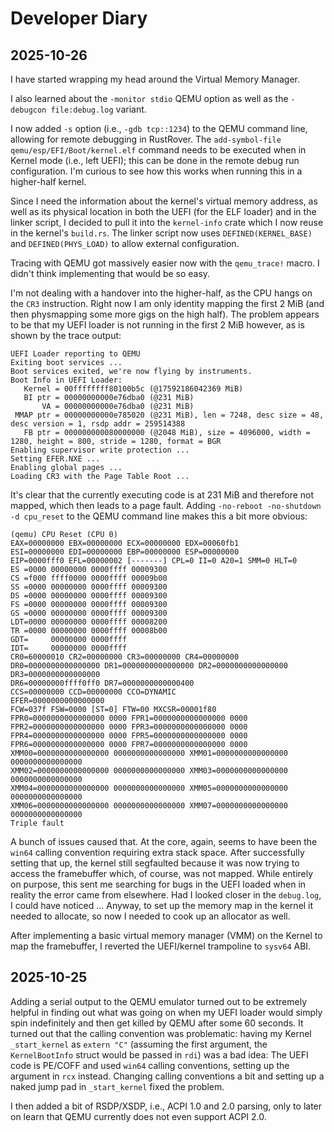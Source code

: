 # Developer Diary

## 2025-10-26

I have started wrapping my head around the Virtual Memory Manager.

I also learned about the `-monitor stdio` QEMU option as well as the `-debugcon file:debug.log`
variant.

I now added `-s` option (i.e., `-gdb tcp::1234`) to the QEMU command line, allowing for remote debugging
in RustRover. The `add-symbol-file qemu/esp/EFI/Boot/kernel.elf` command needs to be executed when
in Kernel mode (i.e., left UEFI); this can be done in the remote debug run configuration. I'm curious
to see how this works when running this in a higher-half kernel.

Since I need the information about the kernel's virtual memory address, as well as its physical location
in both the UEFI (for the ELF loader) and in the linker script, I decided to pull it into the `kernel-info`
crate which I now reuse in the kernel's `build.rs`. The linker script now uses `DEFINED(KERNEL_BASE)`
and `DEFINED(PHYS_LOAD)` to allow external configuration.

Tracing with QEMU got massively easier now with the `qemu_trace!` macro. I didn't think implementing
that would be so easy.

I'm not dealing with a handover into the higher-half, as the CPU hangs on the `CR3` instruction. Right now
I am only identity mapping the first 2 MiB (and then physmapping some more gigs on the high half).
The problem appears to be that my UEFI loader is not running in the first 2 MiB however, as is shown
by the trace output:

```plain
UEFI Loader reporting to QEMU
Exiting boot services ...
Boot services exited, we're now flying by instruments.
Boot Info in UEFI Loader:
   Kernel = 00ffffffff80100b5c (@17592186042369 MiB)
   BI ptr = 00000000000e76dba0 (@231 MiB)
       VA = 00000000000e76dba0 (@231 MiB)
 MMAP ptr = 00000000000e785020 (@231 MiB), len = 7248, desc size = 48, desc version = 1, rsdp addr = 259514388
   FB ptr = 000000000080000000 (@2048 MiB), size = 4096000, width = 1280, height = 800, stride = 1280, format = BGR
Enabling supervisor write protection ...
Setting EFER.NXE ...
Enabling global pages ...
Loading CR3 with the Page Table Root ...
```

It's clear that the currently executing code is at 231 MiB and therefore not mapped, which then leads
to a page fault. Adding `-no-reboot -no-shutdown -d cpu_reset` to the QEMU command line makes
this a bit more obvious:

```plain
(qemu) CPU Reset (CPU 0)
EAX=00000000 EBX=00000000 ECX=00000000 EDX=00060fb1
ESI=00000000 EDI=00000000 EBP=00000000 ESP=00000000
EIP=0000fff0 EFL=00000002 [-------] CPL=0 II=0 A20=1 SMM=0 HLT=0
ES =0000 00000000 0000ffff 00009300
CS =f000 ffff0000 0000ffff 00009b00
SS =0000 00000000 0000ffff 00009300
DS =0000 00000000 0000ffff 00009300
FS =0000 00000000 0000ffff 00009300
GS =0000 00000000 0000ffff 00009300
LDT=0000 00000000 0000ffff 00008200
TR =0000 00000000 0000ffff 00008b00
GDT=     00000000 0000ffff
IDT=     00000000 0000ffff
CR0=60000010 CR2=00000000 CR3=00000000 CR4=00000000
DR0=0000000000000000 DR1=0000000000000000 DR2=0000000000000000 DR3=0000000000000000
DR6=00000000ffff0ff0 DR7=0000000000000400
CCS=00000000 CCD=00000000 CCO=DYNAMIC
EFER=0000000000000000
FCW=037f FSW=0000 [ST=0] FTW=00 MXCSR=00001f80
FPR0=0000000000000000 0000 FPR1=0000000000000000 0000
FPR2=0000000000000000 0000 FPR3=0000000000000000 0000
FPR4=0000000000000000 0000 FPR5=0000000000000000 0000
FPR6=0000000000000000 0000 FPR7=0000000000000000 0000
XMM00=0000000000000000 0000000000000000 XMM01=0000000000000000 0000000000000000
XMM02=0000000000000000 0000000000000000 XMM03=0000000000000000 0000000000000000
XMM04=0000000000000000 0000000000000000 XMM05=0000000000000000 0000000000000000
XMM06=0000000000000000 0000000000000000 XMM07=0000000000000000 0000000000000000
Triple fault
```

A bunch of issues caused that. At the core, again, seems to have been the `win64` calling convention
requiring extra stack space. After successfully setting that up, the kernel still segfaulted
because it was now trying to access the framebuffer which, of course, was not mapped. While entirely
on purpose, this sent me searching for bugs in the UEFI loaded when in reality the error came from elsewhere.
Had I looked closer in the `debug.log`, I could have noticed ...
Anyway, to set up the memory map in the kernel it needed to allocate, so now I needed to cook up an allocator as well.

After implementing a basic virtual memory manager (VMM) on the Kernel to map the framebuffer,
I reverted the UEFI/kernel trampoline to `sysv64` ABI.

## 2025-10-25

Adding a serial output to the QEMU emulator turned out to be extremely helpful in finding out
what was going on when my UEFI loader would simply spin indefinitely and then get killed by QEMU
after some 60 seconds. It turned out that the calling convention was problematic: having my
Kernel `_start_kernel` as `extern "C"` (assuming the first argument, the `KernelBootInfo` struct
would be passed in `rdi`) was a bad idea: The UEFI code is PE/COFF and used `win64` calling conventions,
setting up the argument in `rcx` instead. Changing calling conventions a bit and setting up a naked
jump pad in `_start_kernel` fixed the problem.

I then added a bit of RSDP/XSDP, i.e., ACPI 1.0 and 2.0 parsing, only to later on learn that QEMU
currently does not even support ACPI 2.0.
